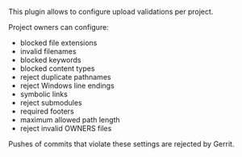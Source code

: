 This plugin allows to configure upload validations per project.

Project owners can configure:

- blocked file extensions
- invalid filenames
- blocked keywords
- blocked content types
- reject duplicate pathnames
- reject Windows line endings
- symbolic links
- reject submodules
- required footers
- maximum allowed path length
- reject invalid OWNERS files

Pushes of commits that violate these settings are rejected by Gerrit.
